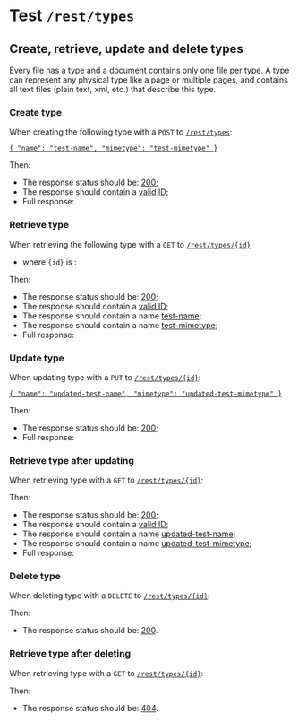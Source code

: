 # Test `/rest/types`

## Create, retrieve, update and delete types

Every file has a type and a document contains only one file per type. 
A type can represent any physical type like a page or multiple pages, and contains all text files (plain text, xml, etc.) that describe this type.  

### Create type
When creating the following type with a `POST` to [`/rest/types`](- "#createEndpoint"):

[```{
  "name": "test-name",
  "mimetype": "test-mimetype"
}```](- "#newEntity")

[ ](- "#createResult=create(#createEndpoint, #newEntity)")

Then:

 - The response status should be: [200](- "?=#createResult.status");
 - The response should contain a [valid ID](- "?=#createResult.hasId");
 - Full response:
 
[ ](- "ext:embed=#createResult.body")

### Retrieve type
When retrieving the following type with a `GET` to [`/rest/types/{id}`](- "#getEndpoint") 

 - where `{id}` is [ ](- "c:echo=#createResult.id"):

[ ](- "#retrieveResult=retrieve(#getEndpoint, #createResult.id)")

Then:

 - The response status should be: [200](- "?=#retrieveResult.status");
 - The response should contain a [valid ID](- "?=#retrieveResult.hasId");
 - The response should contain a name [test-name](- "?=#retrieveResult.name");
 - The response should contain a name [test-mimetype](- "?=#retrieveResult.mimetype");
 - Full response:

[ ](- "ext:embed=#retrieveResult.body")

### Update type
When updating type [ ](- "c:echo=#createResult.id") with a `PUT` to [`/rest/types/{id}`](- "#updateEndpoint"):

[```{
  "name": "updated-test-name",
  "mimetype": "updated-test-mimetype"
}```](- "#updatedEntity")

[ ](- "#updateResult=update(#updateEndpoint, #createResult.id, #updatedEntity)")

Then:

 - The response status should be: [200](- "?=#updateResult.status");
 - Full response:

[ ](- "ext:embed=#updateResult.body")

### Retrieve type after updating
When retrieving type [ ](- "c:echo=#createResult.id") with a `GET` to [`/rest/types/{id}`](- "#getEndpoint"):

[ ](- "#getAfterUpdateResult=getAfterUpdate(#getEndpoint, #createResult.id)")

Then:

 - The response status should be: [200](- "?=#getAfterUpdateResult.status");
 - The response should contain a [valid ID](- "?=#getAfterUpdateResult.hasId");
 - The response should contain a name [updated-test-name](- "?=#getAfterUpdateResult.name");
 - The response should contain a name [updated-test-mimetype](- "?=#getAfterUpdateResult.mimetype");
 - Full response:

[ ](- "ext:embed=#getAfterUpdateResult.body")

### Delete type
When deleting type [ ](- "c:echo=#createResult.id") with a `DELETE` to [`/rest/types/{id}`](- "#deleteEndpoint"):

[ ](- "#deleteResult=delete(#deleteEndpoint, #createResult.id)")

Then:

 - The response status should be: [200](- "?=#deleteResult.status").

### Retrieve type after deleting
When retrieving type [ ](- "c:echo=#createResult.id") with a `GET` to [`/rest/types/{id}`](- "#getEndpoint"):

[ ](- "#retrieveAfterDeleteResult=getAfterDelete(#getEndpoint, #createResult.id)")

Then:

 - The response status should be: [404](- "?=#retrieveAfterDeleteResult.status").

